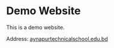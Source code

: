 # Demo Website
This is a demo website.

Address: [aynapurtechnicalschool.edu.bd](https://aynapurtechnicalschool.edu.bd/)
